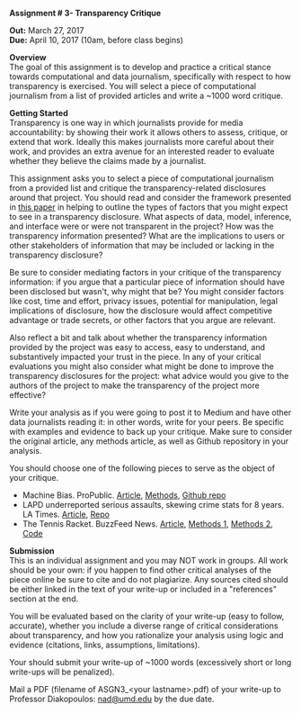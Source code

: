 **Assignment # 3- Transparency Critique**

**Out:** March 27, 2017  
**Due:** April 10, 2017 (10am, before class begins)  

**Overview**  
The goal of this assignment is to develop and practice a critical stance towards computational and data journalism, specifically with respect to how transparency is exercised. You will select a piece of computational journalism from a list of provided articles and write a ~1000 word critique. 

**Getting Started**  
Transparency is one way in which journalists provide for media accountability: by showing their work it allows others to assess, critique, or extend that work. Ideally this makes journalists more careful about their work, and provides an extra avenue for an interested reader to evaluate whether they believe the claims made by a journalist. 

This assignment asks you to select a piece of computational journalism from a provided list and critique the transparency-related disclosures around that project. You should read and consider the framework presented in [this paper](http://www.nickdiakopoulos.com/wp-content/uploads/2016/07/Algorithmic-Transparency-in-the-News-Media-Final.pdf) in helping to outline the types of factors that you might expect to see in a transparency disclosure. What aspects of data, model, inference, and interface were or were not transparent in the project? How was the transparency information presented? What are the implications to users or other stakeholders of information that may be included or lacking in the transparency disclosure? 

Be sure to consider mediating factors in your critique of the transparency information: if you argue that a particular piece of information should have been disclosed but wasn't, why might that be? You might consider factors like cost, time and effort, privacy issues, potential for manipulation, legal implications of disclosure, how the disclosure would affect competitive advantage or trade secrets, or other factors that you argue are relevant. 

Also reflect a bit and talk about whether the transparency information provided by the project was easy to access, easy to understand, and substantively impacted your trust in the piece. In any of your critical evaluations you might also consider what might be done to improve the transparency disclosures for the project: what advice would you give to the authors of the project to make the transparency of the project more effective?

Write your analysis as if you were going to post it to Medium and have other data journalists reading it: in other words, write for your peers. Be specific with examples and evidence to back up your critique. Make sure to consider the original article, any methods article, as well as Github repository in your analysis. 

You should choose one of the following pieces to serve as the object of your critique.
- Machine Bias. ProPublic. [Article](https://www.propublica.org/article/machine-bias-risk-assessments-in-criminal-sentencing), [Methods](https://www.propublica.org/article/how-we-analyzed-the-compas-recidivism-algorithm), [Github repo](https://github.com/propublica/compas-analysis)
- LAPD underreported serious assaults, skewing crime stats for 8 years. LA Times. [Article](http://www.latimes.com/local/cityhall/la-me-crime-stats-20151015-story.html), [Repo](https://github.com/datadesk/lapd-crime-classification-analysis/blob/master/classifiers.ipynb)
- The Tennis Racket. BuzzFeed News. [Article](http://www.buzzfeed.com/heidiblake/the-tennis-racket), [Methods 1](https://www.buzzfeed.com/johntemplon/how-we-used-data-to-investigate-match-fixing-in-tennis), [Methods 2](https://github.com/BuzzFeedNews/2016-01-tennis-betting-analysis), [Code](https://github.com/BuzzFeedNews/2016-01-tennis-betting-analysis/blob/master/notebooks/tennis-analysis.ipynb)

**Submission**  
This is an individual assignment and you may NOT work in groups. All work should be your own: if you happen to find other critical analyses of the piece online be sure to cite and do not plagiarize. Any sources cited should be either linked in the text of your write-up or included in a "references" section at the end. 

You will be evaluated based on the clarity of your write-up (easy to follow, accurate), whether you include a diverse range of critical considerations about transparency, and how you rationalize your analysis using logic and evidence (citations, links, assumptions, limitations).   

Your should submit your write-up of ~1000 words (excessively short or long write-ups will be penalized). 

Mail a PDF (filename of ASGN3_\<your lastname\>.pdf) of your write-up to Professor Diakopoulos: nad@umd.edu by the due date. 

